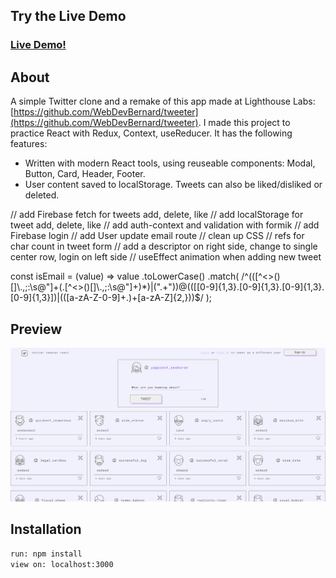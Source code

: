## Try the Live Demo

### [Live Demo!](https://twitterreact.vercel.app/)

## About

A simple Twitter clone and a remake of this app made at Lighthouse Labs: [https://github.com/WebDevBernard/tweeter](https://github.com/WebDevBernard/tweeter). I made this project to practice React with Redux, Context, useReducer. It has the following features:

- Written with modern React tools, using reuseable components: Modal, Button, Card, Header, Footer.
- User content saved to localStorage. Tweets can also be liked/disliked or deleted.

// add Firebase fetch for tweets add, delete, like
// add localStorage for tweet add, delete, like
// add auth-context and validation with formik
// add Firebase login
// add User update email route
// clean up CSS
// refs for char count in tweet form
// add a descriptor on right side, change to single center row, login on left side
// useEffect animation when adding new tweet

const isEmail = (value) =>
value
.toLowerCase()
.match(
/^(([^<>()[\]\\.,;:\s@"]+(\.[^<>()[\]\\.,;:\s@"]+)\*)|(".+"))@((\[[0-9]{1,3}\.[0-9]{1,3}\.[0-9]{1,3}\.[0-9]{1,3}\])|(([a-zA-Z\-0-9]+\.)+[a-zA-Z]{2,}))$/
);

## Preview

!["twitter tweeter react"](https://raw.githubusercontent.com/WebDevBernard/Portfolio/main/docs/twitter.png)

## Installation

`run: npm install`<br/>
`view on: localhost:3000`
